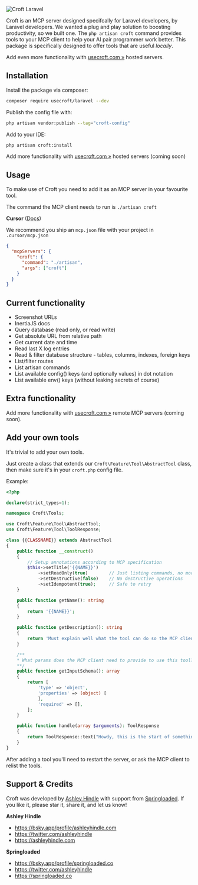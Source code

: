 ![Croft Laravel](https://github.com/user-attachments/assets/6c42134d-5236-4ae1-8c61-bce4db5d9de1)

Croft is an MCP server designed specifcally for Laravel developers, by Laravel developers. We wanted a plug and play solution to boosting productivity, so we built one. The `php artisan croft` command provides tools to your MCP client to help your AI pair programmer work better. This package is specifically designed to offer tools that are useful _locally_.

Add even more functionality with [usecroft.com »](https://usecroft.com) hosted servers.

## Installation

Install the package via composer:

```bash
composer require usecroft/laravel --dev
```

Publish the config file with:

```bash
php artisan vendor:publish --tag="croft-config"
```

Add to your IDE:
```bash
php artisan croft:install
```

Add more functionality with [usecroft.com »](https://usecroft.com) hosted servers (coming soon)

## Usage

To make use of Croft you need to add it as an MCP server in your favourite tool.

The command the MCP client needs to run is `./artisan croft`

**Cursor** ([Docs](https://docs.cursor.com/context/model-context-protocol#configuring-mcp-servers))

We recommend you ship an `mcp.json` file with your project in `.cursor/mcp.json`

```json
{
  "mcpServers": {
    "croft": {
      "command": "./artisan",
      "args": ["croft"]
    }
  }
}
```

## Current functionality

- Screenshot URLs
- InertiaJS docs
- Query database (read only, or read write)
- Get absolute URL from relative path
- Get current date and time
- Read last X log entries
- Read & filter database structure - tables, columns, indexes, foreign keys
- List/filter routes
- List artisan commands
- List available config() keys (and optionally values) in dot notation
- List available env() keys (without leaking secrets of course)

## Extra functionality

Add more functionality with [usecroft.com »](https://usecroft.com) remote MCP servers (coming soon).

## Add your own tools

It's trivial to add your own tools.

Just create a class that extends our `Croft\Feature\Tool\AbstractTool` class, then make sure it's in your `croft.php` config file.

Example:

```php
<?php

declare(strict_types=1);

namespace Croft\Tools;

use Croft\Feature\Tool\AbstractTool;
use Croft\Feature\Tool\ToolResponse;

class {{CLASSNAME}} extends AbstractTool
{
    public function __construct()
    {
        // Setup annotations according to MCP specification
        $this->setTitle('{{NAME}}')
            ->setReadOnly(true)        // Just listing commands, no modifications
            ->setDestructive(false)    // No destructive operations
            ->setIdempotent(true);     // Safe to retry
    }

    public function getName(): string
    {
        return '{{NAME}}';
    }

    public function getDescription(): string
    {
        return 'Must explain well what the tool can do so the MCP client can decide when to use it.';
    }

    /**
    * What params does the MCP client need to provide to use this tool?
    **/
    public function getInputSchema(): array
    {
        return [
            'type' => 'object',
            'properties' => (object) [
            ],
            'required' => [],
        ];
    }

    public function handle(array $arguments): ToolResponse
    {
        return ToolResponse::text("Howdy, this is the start of something great.");
    }
}
```

After adding a tool you'll need to restart the server, or ask the MCP client to relist the tools.

## Support & Credits

Croft was developed by [Ashley Hindle](https://ashleyhindle.com) with support from [Springloaded](https://springloaded.co). If you like it, please star it, share it, and let us know!

**Ashley Hindle**
- https://bsky.app/profile/ashleyhindle.com
- https://twitter.com/ashleyhindle
- https://ashleyhindle.com

**Springloaded**
- https://bsky.app/profile/springloaded.co
- https://twitter.com/ashleyhindle
- https://springloaded.co
